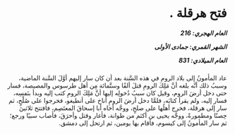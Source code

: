 <h1 dir="rtl">فتح هرقلة .</h1>

<h5 dir="rtl">العام الهجري:  216

الشهر القمري: جمادى الأولى

العام الميلادي: 831</h5>

<p dir="rtl">عاد المأمونُ إلى بلاد الروم في هذه السَّنة بعد أن كان سار إليهم أوَّلَ السَّنة الماضية، وسببُ ذلك أنَّه بلغه أنَّ مَلِكَ الرومِ قتلَ ألفًا وستَّمائة مِن أهل طرسوس والمصيصة، فسار حتى دخل أرضَ الروم، وقيل كان سببُ دُخولِه إليها أنَّ مَلِكَ الرومِ كتب إليه وبدأ بنَفسِه، فسار إليه، ولم يقرأ كتابَه، فلمَّا دخل أرضَ الرومِ أناخ على أنطيغو، فخرجوا على صُلْحٍ، ثم سار إلى هرقلة، فخرج أهلُها على صلحٍ، ووجَّه أخاه أبا إسحاقَ المعتَصِم، فافتتح ثلاثينَ حِصنًا ومطمورةً، ووجَّه يحيى بن أكثم من طوانة، فأغار وقتل وأحرَقَ، فأصاب سبيًا ورجع؛ ثم سار المأمونُ إلى كيسوم، فأقام بها يومين، ثم ارتحل إلى دمشق.</p></br>
